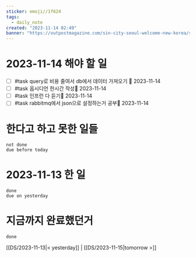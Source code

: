 ```yaml
---
sticker: emoji//1f624
tags:
  - daily_note
created: "2023-11-14 02:49"
banner: "https://outpostmagazine.com/sin-city-seoul-welcome-new-korea/seoul-skyline-photo/"
---
```


# 2023-11-14 해야 할 일

- [ ] #task query로 비용 줄여서 db에서 데이터 가져오기 📅 2023-11-14
- [ ] #task 옵시디언 한시간 작성📅 2023-11-14 
- [ ] #task 인프런 다 듣기📅 2023-11-14 
- [ ] #task rabbitmq에서 json으로 설정하는거 공부📅 2023-11-14 

# 한다고 하고 못한 일들
```tasks
not done
due before today
```
# 2023-11-13 한 일
```tasks
done
due on yesterday
```
# 지금까지 완료했던거 
```tasks
done
```
[[DS/2023-11-13|< yesterday]] | [[DS/2023-11-15|tomorrow >]]